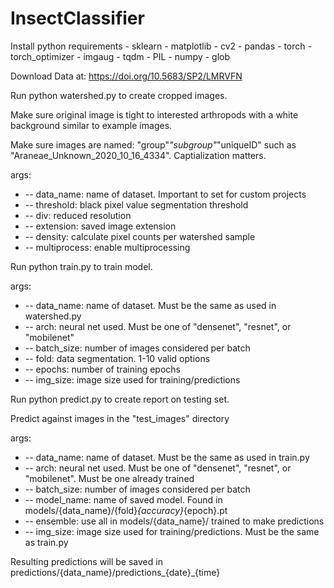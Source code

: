 # InsectClassifier

Install python requirements
	- sklearn
	- matplotlib
	- cv2
	- pandas
	- torch
	- torch_optimizer
	- imgaug
	- tqdm
	- PIL
	- numpy
	- glob

Download Data at: https://doi.org/10.5683/SP2/LMRVFN

Run python watershed.py to create cropped images. 

Make sure original image is tight to interested arthropods with a white background similar to example images.

Make sure images are named: "group"_"subgroup"_"uniqueID" such as "Araneae_Unknown_2020_10_16_4334". Captialization matters.

args:
 - 	-- data_name: name of dataset. Important to set for custom projects
 - 	-- threshold: black pixel value segmentation threshold
 - 	-- div: reduced resolution
 - 	-- extension: saved image extension
 - 	-- density: calculate pixel counts per watershed sample
 - 	-- multiprocess: enable multiprocessing

Run python train.py to train model.

args:
 - 	-- data_name: name of dataset. Must be the same as used in watershed.py
 - 	-- arch: neural net used. Must be one of "densenet", "resnet", or "mobilenet"
 -	-- batch_size: number of images considered per batch
 -	-- fold: data segmentation. 1-10 valid options
 -	-- epochs: number of training epochs
 -	-- img_size: image size used for training/predictions


Run python predict.py to create report on testing set.

Predict against images in the "test_images" directory

args:
 -	-- data_name: name of dataset. Must be the same as used in train.py
 -	-- arch: neural net used. Must be one of "densenet", "resnet", or "mobilenet". Must be one already trained
 -	-- batch_size: number of images considered per batch
 -	-- model_name: name of saved model. Found in models/{data_name}/{fold}_{accuracy}_{epoch}.pt
 -	-- ensemble: use all in models/{data_name}/ trained to make predictions
 -	-- img_size: image size used for training/predictions. Must be the same as train.py

Resulting predictions will be saved in predictions/{data_name}/predictions_{date}_{time}
